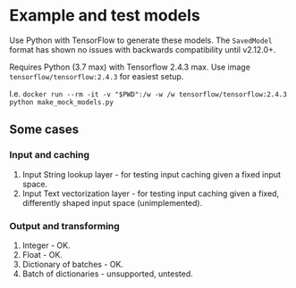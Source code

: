 
# Example and test models

Use Python with TensorFlow to generate these models.
The `SavedModel` format has shown no issues with backwards compatibility until v2.12.0+.

Requires Python (3.7 max) with Tensorflow 2.4.3 max.
Use image `tensorflow/tensorflow:2.4.3` for easiest setup.

I.e. `docker run --rm -it -v "$PWD":/w -w /w tensorflow/tensorflow:2.4.3 python make_mock_models.py`

## Some cases

### Input and caching

1. Input String lookup layer - for testing input caching given a fixed input space.
2. Input Text vectorization layer - for testing input caching given a fixed, differently shaped input space (unimplemented).

### Output and transforming

1. Integer - OK.
2. Float - OK.
3. Dictionary of batches - OK.
4. Batch of dictionaries - unsupported, untested.